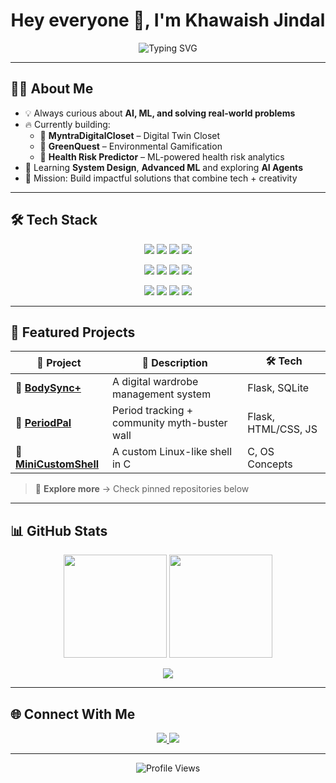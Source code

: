 <!-- Typing Animation Header -->
<h1 align="center">Hey everyone 👋, I'm Khawaish Jindal</h1>

<p align="center">
 <img src="https://readme-typing-svg.herokuapp.com?font=Fira+Code&size=24&pause=1000&center=true&vCenter=true&width=550&lines=Crafting+Smart+AI+Applications;Transforming+Ideas+Into+Code;Exploring+Full+Stack+Development;Driven+By+Curiosity+%26+Innovation" alt="Typing SVG" />

</p>

---

## 🧑‍💻 About Me  
- 💡 Always curious about **AI, ML, and solving real-world problems**  
- 🔥 Currently building:  
  - 👗 **MyntraDigitalCloset** – Digital Twin Closet  
  - 🌱 **GreenQuest** – Environmental Gamification  
  - 🏥 **Health Risk Predictor** – ML-powered health risk analytics  
- 🌱 Learning **System Design**, **Advanced ML** and exploring **AI Agents**  
- 🎯 Mission: Build impactful solutions that combine tech + creativity  

---

## 🛠️ Tech Stack  

<p align="center">
  <!-- Languages -->
  <img src="https://img.shields.io/badge/Python-3776AB?style=for-the-badge&logo=python&logoColor=white"/>
  <img src="https://img.shields.io/badge/C++-00599C?style=for-the-badge&logo=c%2B%2B&logoColor=white"/>
  <img src="https://img.shields.io/badge/JavaScript-F7DF1E?style=for-the-badge&logo=javascript&logoColor=black"/>
  <img src="https://img.shields.io/badge/TypeScript-3178C6?style=for-the-badge&logo=typescript&logoColor=white"/>
</p>

<p align="center">
  <!-- Frameworks -->
  <img src="https://img.shields.io/badge/Flask-000000?style=for-the-badge&logo=flask&logoColor=white"/>
  <img src="https://img.shields.io/badge/React-61DAFB?style=for-the-badge&logo=react&logoColor=black"/>
  <img src="https://img.shields.io/badge/Tailwind_CSS-38B2AC?style=for-the-badge&logo=tailwind-css&logoColor=white"/>
  <img src="https://img.shields.io/badge/PostgreSQL-336791?style=for-the-badge&logo=postgresql&logoColor=white"/>
</p>

<p align="center">
  <!-- ML Tools -->
  <img src="https://img.shields.io/badge/Scikit--learn-F7931E?style=for-the-badge&logo=scikit-learn&logoColor=white"/>
  <img src="https://img.shields.io/badge/Pandas-150458?style=for-the-badge&logo=pandas&logoColor=white"/>
  <img src="https://img.shields.io/badge/Numpy-013243?style=for-the-badge&logo=numpy&logoColor=white"/>
  <img src="https://img.shields.io/badge/Matplotlib-004B87?style=for-the-badge&logo=plotly&logoColor=white"/>
</p>

---

## 📌 Featured Projects  

| 🚀 Project | 📝 Description | 🛠 Tech |
|-----------|---------------|--------|
| 🛒 [**BodySync+**](https://github.com/Khawaish2006/BodySyncPlus) | A digital wardrobe management system | Flask, SQLite |
| 🤝 [**PeriodPal**](https://github.com/Khawaish2006/periodpal) | Period tracking + community myth-buster wall | Flask, HTML/CSS, JS |
| 🧠 [**MiniCustomShell**](https://github.com/Khawaish2006/MiniCustomShell) | A custom Linux-like shell in C | C, OS Concepts |

> 🔗 **Explore more** → Check pinned repositories below  

---

## 📊 GitHub Stats  

<p align="center">
  <img src="https://github-readme-stats.vercel.app/api?username=Khawaish2006&show_icons=true&theme=tokyonight&hide_border=true" height="165">
  <img src="https://github-readme-streak-stats.herokuapp.com?user=Khawaish2006&theme=tokyonight&hide_border=true" height="165">
</p>

<p align="center">
  <img src="https://github-readme-stats.vercel.app/api/top-langs/?username=Khawaish2006&layout=compact&theme=tokyonight&hide_border=true"/>
</p>

---

## 🌐 Connect With Me  

<p align="center">
  <a href="https://www.linkedin.com/in/khawaish12?utm_source=share&utm_campaign=share_via&utm_content=profile&utm_medium=android_app">
    <img src="https://img.shields.io/badge/LinkedIn-0077B5?style=for-the-badge&logo=linkedin&logoColor=white"/>
  </a>
  <a href="mailto:jindal.kh12@gmail.com">
    <img src="https://img.shields.io/badge/Email-D14836?style=for-the-badge&logo=gmail&logoColor=white"/>
  </a>
</p>

---

<p align="center">
  <img src="https://komarev.com/ghpvc/?username=Khawaish2006&style=flat-square&color=blue" alt="Profile Views"/>
</p>

